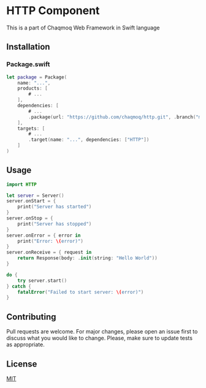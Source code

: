 # HTTP Component

This is a part of Chaqmoq Web Framework in Swift language

## Installation

### Package.swift
```swift
let package = Package(
    name: "...",
    products: [
        # ...
    ],
    dependencies: [
        # ...
        .package(url: "https://github.com/chaqmoq/http.git", .branch("master"))
    ],
    targets: [
        # ...
        .target(name: "...", dependencies: ["HTTP"])
    ]
)
```

## Usage

```swift
import HTTP

let server = Server()
server.onStart = {
    print("Server has started")
}
server.onStop = {
    print("Server has stopped")
}
server.onError = { error in
    print("Error: \(error)")
}
server.onReceive = { request in
    return Response(body: .init(string: "Hello World"))
}

do {
    try server.start()
} catch {
    fatalError("Failed to start server: \(error)")
}
```

## Contributing
Pull requests are welcome. For major changes, please open an issue first to discuss what you would like to change. Please, make sure to update tests as appropriate.

## License
[MIT](https://github.com/chaqmoq/http/blob/master/LICENSE)
